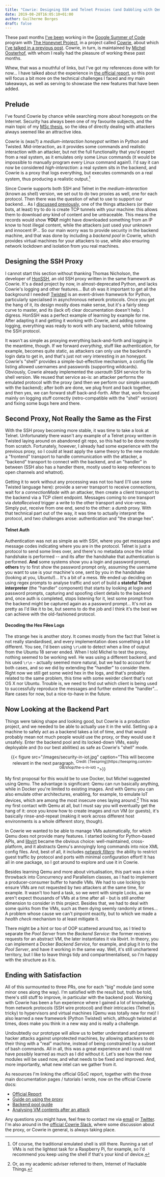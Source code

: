 ```yaml
---
title: "Cowrie: Designing SSH and Telnet Proxies (and Dabbling with Qemu)"
date: 2019-08-28T16:05:10+01:00
author: Guilherme Borges
draft: false
---
```


These past months [I've been](https://summerofcode.withgoogle.com/projects/#5519715164749824) working in the [Google Summer of Code](https://summerofcode.withgoogle.com/) program with [The Honeynet Project](https://www.honeynet.org/), in a project called [Cowrie](https://github.com/cowrie/cowrie), about which [I've talked in a previous post](https://guilhermeborges.net/open-to-the-world/). Cowrie, in turn, is maintained by [Michel Oosterhof](http://www.micheloosterhof.com/), with whom I really had the pleasure of working these past months.

Whew, that was a mouthful of links, but I've got my references done with for now... I have talked about the experience in [the official report](https://gist.github.com/sgtpepperpt/862e1f5428889b5686d0c51b625f5a91), so this post will focus a bit more on the technical challenges I faced and my main takeaways, as well as serving to showcase the new features that have been added.

## Prelude
I've found Cowrie by chance while searching more about honeypots on the Internet. Security has always been one of my favourite subjects, and the main topic of my [MSc thesis](http://hdl.handle.net/10362/59506), so the idea of directly dealing with attackers always seemed like an attractive idea.

Cowrie is (was?) a _medium-interaction honeypot_ written in Python and Twisted. Mid-interaction, as it provides some commands and realistic interaction with an attacker, but not the full functionality that you'd expect from a real system, as it emulates only some Linux commands (it would be impossible to manually program every Linux command again!). I'd say it can now be considered _high-interaction_: a real system sits in the backend, and Cowrie is a proxy that logs everything, but executes commands on a real system, thus producing a realistic output.[^1]

Since Cowrie supports both SSH and Telnet in the _medium-interaction_ (known as shell) version, we set out to do two proxies as well, one for each protocol. Then there was the question of what to use to support our backend... As I [discussed previously](https://guilhermeborges.net/open-to-the-world/#the-forwarder), one of the things attackers (or their bots, at least) try to do is create TCP tunnels with your machine: this allows them to download _any_ kind of content and be untraceable. This means the records would show **YOU!** might have downloaded something from an IP know to host illegal content, while the attackers just used your unknown and innocent IP... So our main worry was to provide security in the backend machine, and that was done by including a _backend pool_ in Cowrie, which provides virtual machines for your attackers to use, while also ensuring network lockdown and isolation from you real machines.

## Designing the SSH Proxy
I cannot start this section without thanking Thomas Nicholson, the developer of [HonSSH](https://github.com/tnich/honssh), an old SSH proxy written in the same framework as Cowrie. It's a dead project by now, in almost-deprecated Python, and lacks Cowrie's logging and other features... But oh was it important to get all the background I needed! [Twisted](https://twistedmatrix.com/trac/) is an event-driven framework for Python, particularly specialised in asynchronous network protocols. Once you get the hang of it, its design mostly does make sense, but it's a fairly steep curve to master, and its (lack of) clear documentation doesn't help. I digress. HonSSH was a perfect example of learning by example for me. After adapting it and getting it working with Cowrie, and adding some logging, everything was ready to work with any backend, while following the SSH protocol.

It wasn't as simple as proxying everything back-and-forth and logging in the meantime, though. If we forward _everything_, stuff like authentication, for example, becomes quite static, as attackers can only use the backend's login data to get in, and that's just not very interesting in an honeypot. Cowrie's "shell" provides a simple-but-effective mechanism, a config file listing allowed usernames and passwords (supporting wildcards). Obviously, Cowrie already implemented the _userauth_ SSH service for its shell version. We reused that service as-is: an attacker performs the emulated protocol with the proxy (and then we perform our simple _userauth_ with the backend); after both are done, we plug front and back together, and then yes, we can forward stuff back-and-forth. After that, work focused mainly on logging stuff correctly (retro-compatible with the "shell" version) and fixing some bugs here and there.

## Second Proxy, Not Really the Same as the First
With the SSH proxy becoming more stable, it was time to take a look at Telnet. Unfortunately there wasn't any example of a Telnet proxy written in Twisted laying around on abandoned git repo, so this had to be done mostly from scratch. Fortunately, however, I already had some experience with the previous proxy, so I could at least apply the same theory to the new module: a "frontend" transport to handle communication with the attacker, a "backend" transport to connect with the backend, and an "handler" in between (SSH also has a handler there, mostly used to keep references to open channels and whatnot).

Getting it to work without any processing was not too hard (I'll use some Twisted language here): provide a server transport to receive connections, wait for a _connectionMade_ with an attacker, then create a client transport to the backend via a TCP client endpoint. Messages coming to one transport via _dataReceived_ trigger a write to the other transport and vice-versa. Simply put, receive from one end, send to the other: a _dumb_ proxy. With that technical part out of the way, it was time to actually interpret the protocol, and two challenges arose: authentication and "the strange hex".

#### Telnet Auth
Authentication was not as simple as with SSH, where you get messages and message codes indicating where you are in the protocol. Telnet is just a protocol to send some lines over, and there's no metadata once the initial handshake is performed -- and its after the handshake that authentication is performed. **And** some systems show you a login and password prompt, **others** try to first show the password prompt only, assuming the username you want to use is your machine's one, sent by you in the handshake (looking at you, Ubuntu!)... It's a bit of a mess. We ended up deciding on using regex prompts to analyse traffic and sort of build a **stateful Telnet interpreter** (the "handler" component) that starts by looking at login and password prompts, capturing and spoofing client details to the backend and, once auth is completed, stops listening for it, lest some prompt from the backend might be captured again as a password prompt... It's not as pretty as I'd like it to be, but seems to do the job and I think it's the best we can achieve with the old-fashioned protocol.

#### Decoding the Hex ~~Files~~ Logs
The strange hex is another story. It comes mostly from the fact that Telnet is not really standardised, and every implementation does something a bit different. You see, I'd been using `\r\x00` to detect when a line of output from the Ubuntu 18 server ended. When I told Michel to test the proxy, nothing seemed to be working well. He was using a different backend, and his used `\r\n` - actually seemed more natural, but we had to account for both cases, and so we did by extending the "handler" to consider them. Right now we still get some weird hex in the logs, and that's probably related to the same problem, this time with some weirder client that's not OS X nor Ubuntu. Trouble is, we need to find out which client is being used to successfully reproduce the messages and further extend the "handler"... Rare cases for now, but a nice-to-have in the future.

## Now Looking at the Backend Part
Things were taking shape and looking good, but Cowrie is a production project, and we needed to be able to actually use it in the wild. Setting up a machine to safely act as a backend takes a lot of time, and that would probably mean not much people would use the proxy, or they would use it unsafely. Enter the backend pool and its locked-down VMs, easily deployable and (to our best abilities) as safe as Cowrie's "shell" mode.

<div style="text-align: center">
    {{< figure src="/images/security-in-iot.jpg" caption="This will become relevant in the next paragraph. <sup>Credit: [Teespring](https://teespring.com/en-GB/shop/the-s-in-iot)</sup> ">}}
</div>

My first proposal for this would be to use Docker, but Michel suggested using Qemu. The advantage is significant: Qemu can run basically anything, while in Docker you're limited to existing images. And with Qemu you can also emulate other architectures, enabling, for example, to emulate IoT devices, which are among the most insecure ones laying around.[^2] This was my first contact with Qemu at all, but I must say you will eventually get the hang of it: once you know how to create images and run VM (or guests), it's basically rinse-and-repeat (making it work across different host environments is a whole different story, though).

In Cowrie we wanted to be able to manage VMs automatically, for which Qemu does not provide many features. I started looking for Python-based APIs, and [libvirt](https://libvirt.org/) became the obvious choice: well-maintained, cross-platform, and it abstracts Qemu's annoyingly long commands into nice XML config files. And, best of all, it includes [_network filters_](https://libvirt.org/formatnwfilter.html): the ability to restrict guest traffic by protocol and ports with minimal configuration effort! It has all in one package, so I got around to explore and use it in Cowrie.

Besides learning Qemu and more about virtualisation, this part was a nice throwback into Concurrency and Parallelism classes, as I had to implement a producer-consumer buffer to handle VMs. We had to use locking to ensure VMs are not requested by two attackers at the same time, for example. It wasn't too hard a task, so we went with simple Locks, as we aren't expect thousands of VMs at a time after all - but is still another dimension to consider in this project. Besides that, we had to deal with some quirks from the VMs, such as them dying seemly randomly at times... A problem whose cause we can't pinpoint exactly, but to which we made a _health check_ mechanism to at least mitigate it.

There might be a hint or too of OOP scattered around too, as I tried to separate the _Pool Server_ from the _Backend Service_: the former receives requests for an abstract VM, the later instantiates it via libvirt. In theory, you can implement a Docker *Backend Service*, for example, and plug it in to the *Pool Server*, and have it working in the same way. Well, it's still unchartered territory, but I like to leave things tidy and compartmentalised, so I'm happy with the structure as it is.

## Ending with Satisfaction
All of this surmounted to three PRs, one for each "big" module (and some minor ones along the way). I'm satisfied with the result but, truth be told, there's still stuff to improve, in particular with the backend pool. Working with Cowrie has been a fun experience where I gained a lot of knowledge, from network protocols (SSH wire protocol) and their intricacies (Telnet is tricky) to hypervisors and virtual machines (Qemu was totally new for me)! I also learned a new framework (Python Twisted) which, although twisted at times, does make you think in a new way and is really a challenge.

Undoubtedly our prototype will allow us to better understand and prevent hacker attacks against unprotected machines, by allowing attackers to do their thing with a "real" machine, instead of being constrained by a subset of bash commands. All in all, this was a great experience and I could not have possibly learned as much as I did without it. Let's see how the new modules will be used now, and what needs to be fixed and improved. And, more importantly, what new intel can we gather from it.

As resources I'm linking the official GSoC report, together with the three main documentation pages / tutorials I wrote, now on the official Cowrie docs:

* [Official Report](https://gist.github.com/sgtpepperpt/862e1f5428889b5686d0c51b625f5a91)
* [Guide on using the proxy](https://cowrie.readthedocs.io/en/latest/PROXY.html)
* [Backend pool guide](https://cowrie.readthedocs.io/en/latest/BACKEND_POOL.html)
* [Analysing VM contents after an attack](https://cowrie.readthedocs.io/en/latest/SNAPSHOTS.html)

Any questions you might have, feel free to contact me via [email](mailto:guilherme@guilhermeborges.net) or [Twitter](https://twitter.com/gborgespt). I'm also around in the [official Cowrie Slack](http://bit.ly/cowrieslack), where some discussion about the proxy, or Cowrie in general, is always taking place.


[^1]: Of course, the traditional emulated shell is still there. Running a set of VMs is not the lightest task for a Raspberry Pi, for example, so I'd recommend you keep using the shell if that's your kind of device.
[^2]: Or, as my academic adviser referred to them, Internet of Hackable Things.
